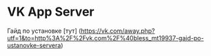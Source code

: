 # VK App Server
Гайд по установке [тут] (https://vk.com/away.php?utf=1&to=http%3A%2F%2Fvk.com%2F%40bless_mt19937-gaid-po-ustanovke-servera)
 
